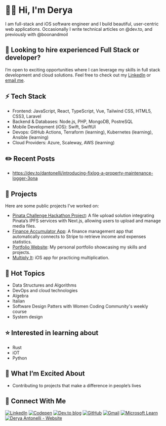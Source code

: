 # 👋🏼 Hi, I'm Derya

I am full-stack and iOS software engineer and I build beautiful, user-centric web applications. 
Occasionally I write technical articles on @dev.to, and previously with @boonandmoil

## 👀 Looking to hire experienced Full Stack or developer?
I’m open to exciting opportunities where I can leverage my skills in full stack development and cloud solutions. Feel free to check out my [LinkedIn](https://www.linkedin.com/in/derya-a-antonelli) or [email me](mailto:derya.antonelli@gmail.com).

## ⚡️ Tech Stack
- Frontend: JavaScript, React, TypeScript, Vue, Tailwind CSS, HTML5, CSS3, Laravel
- Backend & Databases: Node.js, PHP, MongoDB, PostreSQL
- Mobile Development (iOS): Swift, SwiftUI
- Devops: GitHub Actions, Terraform (learning), Kubernetes (learning), Ansible (learning)
- Cloud Providers: Azure, Scaleway, AWS (learning)

## ✏️ Recent Posts
- https://dev.to/dantonelli/introducing-fixlog-a-property-maintenance-logger-3ona

## 🌟 Projects

Here are some public projects I’ve worked on:
- [Pinata Challenge Hackathon Project](https://github.com/D-Antonelli/fixlog-web): A file upload solution integrating Pinata’s IPFS services with Next.js, allowing users to upload and manage media files.
- [Finance Accumulator App](https://github.com/Codespice1/finance_accumulator_web): A finance management app that automatically connects to Stripe to retrieve income and expenses statistics. 
- [Portfolio Website](https://deryasdesktop.com/): My personal portfolio showcasing my skills and projects.
- [Multiply It](https://apps.apple.com/gb/app/multiply-it/id6444566784): iOS app for practicing multiplication.
  

## 📖 Hot Topics
- Data Structures and Algorithms
- DevOps and cloud technologies
- Algebra
- Italian
- Software Design Patters with Women Coding Community's weekly course
- System design


## ⭐️ Interested in learning about
- Rust
- iOT
- Python


## 🚀 What I’m Excited About
- Contributing to projects that make a difference in people’s lives

## 🔗 Connect With Me
[![LinkedIn](https://img.shields.io/badge/LinkedIn-%230077B5.svg?logo=linkedin&logoColor=white)](https://linkedin.com/in/https://www.linkedin.com/in/derya-a-antonelli/) [![Codepen](https://img.shields.io/badge/Codepen-000000?style=for-the-badge&logo=codepen&logoColor=white)](https://codepen.io/https://codepen.io/d-antonelli) [![Dev.to blog](https://img.shields.io/badge/dev.to-0A0A0A?style=for-the-badge&logo=dev.to&logoColor=white)](https://dev.to/dantonelli) [![GitHub](https://img.shields.io/badge/github-%23121011.svg?style=for-the-badge&logo=github&logoColor=white)](https://github.com/D-Antonelli) [![Gmail](https://img.shields.io/badge/Gmail-D14836?style=for-the-badge&logo=gmail&logoColor=white)](mailto:derya.antonelli@gmail.com) [![Microsoft Learn](https://img.shields.io/badge/Microsoft_Learn-258ffa?style=for-the-badge&logo=microsoft&logoColor=white)](https://learn.microsoft.com/en-us/users/derya-1603/achievements) [![Derya Antonelli - Website](https://img.shields.io/badge/Derya_Antonelli-FFFFFF)](https://deryasdesktop.com/)


